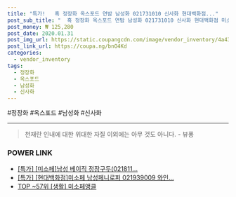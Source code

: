 ```yaml
--- 
title: "특가!   흑 정장화 옥스포드 연밤 남성화 021731010 신사화 현대백화점..." 
post_sub_title: "  흑 정장화 옥스포드 연밤 남성화 021731010 신사화 현대백화점 미소페 진밤" 
post_money: ₩ 125,280 
post_date: 2020.01.31 
post_img_url: https://static.coupangcdn.com/image/vendor_inventory/4a43/369d375c07fc66f6293244ed92374000e93d205d2e692b1c6d6bdf5a536d.JPG 
post_link_url: https://coupa.ng/bnO4Kd 
categories: 
  - vendor_inventory 
tags: 
  - 정장화 
  - 옥스포드 
  - 남성화 
  - 신사화 
--- 
```

  #정장화 #옥스포드 #남성화 #신사화 
<hr> 

> 천재란 인내에 대한 위대한 자질 이외에는 아무 것도 아니다. - 뷰퐁 


### POWER LINK

* <a href="https://blog.naver.com/an0733/221792199887" target="_blank">[특가] [미소페]남성 베이직 정장구두(021811...</a>
* <a href="https://blog.naver.com/santokki14/221791343890" target="_blank">[특가] [현대백화점]미소페 남성페니로퍼 021939009 와인...</a>
* <a href="https://blog.naver.com/fasyy4321/221779729551" target="_blank"> TOP ~57위 [생활] 미소페앵클</a>
